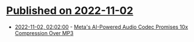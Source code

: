 # [Published on 2022-11-02](index.md)

* [2022-11-02, 02:02:00](https://entertainment.slashdot.org/story/22/11/01/228240/metas-ai-powered-audio-codec-promises-10x-compression-over-mp3?utm_source=rss1.0mainlinkanon&utm_medium=feed) - [Meta's AI-Powered Audio Codec Promises 10x Compression Over MP3](https://entertainment.slashdot.org/story/22/11/01/228240/metas-ai-powered-audio-codec-promises-10x-compression-over-mp3?utm_source=rss1.0mainlinkanon&utm_medium=feed)
